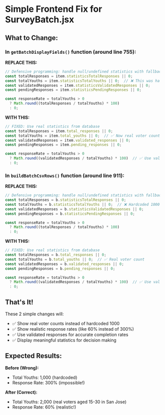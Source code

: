# Simple Frontend Fix for SurveyBatch.jsx

## What to Change:

### In `getBatchDisplayFields()` function (around line 755):

**REPLACE THIS:**
```javascript
// Defensive programming: handle null/undefined statistics with fallbacks
const totalResponses = item.statisticsTotalResponses || 0;
const totalYouths = item.statisticsTotalYouths || 0;  // ❌ This was hardcoded 1000
const validatedResponses = item.statisticsValidatedResponses || 0;
const pendingResponses = item.statisticsPendingResponses || 0;

const responseRate = totalYouths > 0 
  ? Math.round((totalResponses / totalYouths) * 100)
  : 0;
```

**WITH THIS:**
```javascript
// FIXED: Use real statistics from database
const totalResponses = item.total_responses || 0;
const totalYouths = item.total_youths || 0;  // ✅ Now real voter count
const validatedResponses = item.validated_responses || 0;
const pendingResponses = item.pending_responses || 0;

const responseRate = totalYouths > 0 
  ? Math.round((validatedResponses / totalYouths) * 100)  // ✅ Use validated responses
  : 0;
```

### In `buildBatchCsvRows()` function (around line 911):

**REPLACE THIS:**
```javascript
// Defensive programming: handle null/undefined statistics with fallbacks
const totalResponses = b.statisticsTotalResponses || 0;
const totalYouths = b.statisticsTotalYouths || 0;  // ❌ Hardcoded 1000
const validatedResponses = b.statisticsValidatedResponses || 0;
const pendingResponses = b.statisticsPendingResponses || 0;

const responseRate = totalYouths > 0 
  ? Math.round((totalResponses / totalYouths) * 100)
  : 0;
```

**WITH THIS:**
```javascript
// FIXED: Use real statistics from database
const totalResponses = b.total_responses || 0;
const totalYouths = b.total_youths || 0;  // ✅ Real voter count
const validatedResponses = b.validated_responses || 0;
const pendingResponses = b.pending_responses || 0;

const responseRate = totalYouths > 0 
  ? Math.round((validatedResponses / totalYouths) * 100)  // ✅ Use validated responses
  : 0;
```

## That's It!

These 2 simple changes will:
- ✅ Show real voter counts instead of hardcoded 1000
- ✅ Show realistic response rates (like 60% instead of 300%)
- ✅ Use validated responses for accurate completion rates
- ✅ Display meaningful statistics for decision making

## Expected Results:

**Before (Wrong):**
- Total Youths: 1,000 (hardcoded)
- Response Rate: 300% (impossible!)

**After (Correct):**
- Total Youths: 2,000 (real voters aged 15-30 in San Jose)
- Response Rate: 60% (realistic!)
